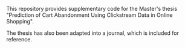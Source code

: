 This repository provides supplementary code for the Master's thesis "Prediction of Cart Abandonment Using Clickstream Data in Online Shopping". 

The thesis has also been adapted into a journal, which is included for reference.
